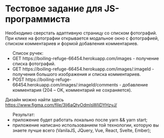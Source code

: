 <h1>Тестовое задание для JS-программиста</h1>
Необходимо сверстать адаптивную страницу со списком фотографий.
При клике на фотографии открывается модальное окно с фотографией, списком комментариев и формой добавления комментариев.

<ul>
Список ручек:
    <li>GET https://boiling-refuge-66454.herokuapp.com/images - получение списка фотографий.</li>
    <li>
GET https://boiling-refuge-66454.herokuapp.com/images/:imageId - получения большого изображения и списка комментариев.</li>
    <li>POST https://boiling-refuge-66454.herokuapp.com/images/:imageId/comments - добавление комментария (204 – OK, комментарий не сохраняется).</li>
</ul>



Дизайн можно найти здесь https://www.figma.com/file/3lj6aQtyOdmlsWIiDYHzyJ/
<ul>
Результат:
    <li>приложение будет работать локально после yarn && yarn start;</li>
    <li>
приложение написано использованием той технологии, которую вы знаете лучше всего (VanilaJS, JQuery, Vue, React, Svelte, Ember);</li>
    
</ul>



